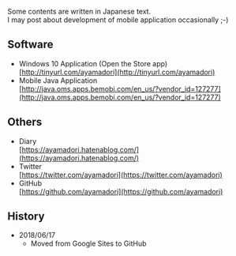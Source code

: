 Some contents are written in Japanese text.  
I may post about development of mobile application occasionally ;-)

## Software
- Windows 10 Application (Open the Store app)  
[http://tinyurl.com/ayamadori](http://tinyurl.com/ayamadori)
- Mobile Java Application  
[http://java.oms.apps.bemobi.com/en_us/?vendor_id=127277](http://java.oms.apps.bemobi.com/en_us/?vendor_id=127277)

## Others
- Diary  
[https://ayamadori.hatenablog.com/](https://ayamadori.hatenablog.com/)
- Twitter  
[https://twitter.com/ayamadori](https://twitter.com/ayamadori)
- GitHub  
[https://github.com/ayamadori](https://github.com/ayamadori)

## History
- 2018/06/17
  * Moved from Google Sites to GitHub
